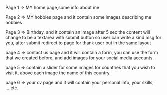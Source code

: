 
Page 1 => MY home page,some info about me 

Page 2 => MY hobbies page and it contain some images describing me hobbies 

Page 3 => Birthday, and it contain an image after 5 sec the content will change to be a textarea with submit button so user can write a kind msg for you, after submit redirect to page for thank user but in the same layout 

page 4 => contact us page and it will contain a form, you can use the form that we created before, and add images for your social media accounts. 

page 5 => contain a slider for some images for countries that you wish to visit it, above each image the name of this country. 

page 6 => your cv page and it will contain your personal info, your skills, ....etc. 
